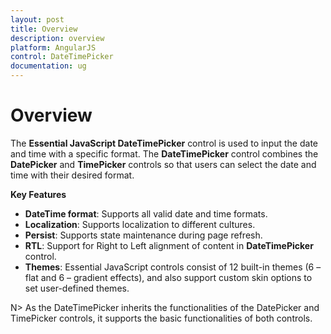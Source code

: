```yaml
---
layout: post
title: Overview
description: overview
platform: AngularJS
control: DateTimePicker
documentation: ug
---
```


# Overview

The **Essential JavaScript DateTimePicker** control is used to input the date and time with a specific format. The **DateTimePicker** control combines the **DatePicker** and **TimePicker** controls so that users can select the date and time with their desired format.

**Key Features**

* **DateTime format**: Supports all valid date and time formats.
* **Localization**: Supports localization to different cultures.
* **Persist**: Supports state maintenance during page refresh.
* **RTL**: Support for Right to Left alignment of content in **DateTimePicker** control.
* **Themes**: Essential JavaScript controls consist of 12 built-in themes (6 – flat and 6 – gradient effects), and also support custom skin options to set user-defined themes.

N> As the DateTimePicker inherits the functionalities of the DatePicker and TimePicker controls, it supports the basic functionalities of both controls.



